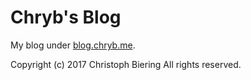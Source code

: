 # Chryb's Blog

My blog under [blog.chryb.me](http://blog.chryb.me/).

Copyright (c) 2017 Christoph Biering
All rights reserved.

